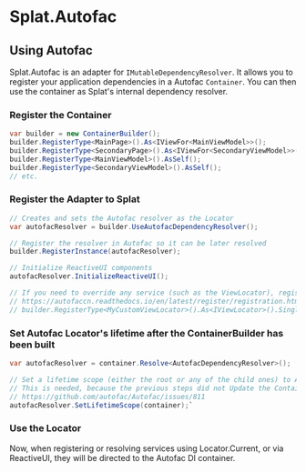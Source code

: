 # Splat.Autofac

## Using Autofac

Splat.Autofac is an adapter for `IMutableDependencyResolver`.  It allows you to register your application dependencies in a Autofac `Container`.  You can then use the container as Splat's internal dependency resolver.

### Register the Container

```cs
var builder = new ContainerBuilder();
builder.RegisterType<MainPage>().As<IViewFor<MainViewModel>>();
builder.RegisterType<SecondaryPage>().As<IViewFor<SecondaryViewModel>>();
builder.RegisterType<MainViewModel>().AsSelf();
builder.RegisterType<SecondaryViewModel>().AsSelf();
// etc.
```

### Register the Adapter to Splat

```cs
// Creates and sets the Autofac resolver as the Locator
var autofacResolver = builder.UseAutofacDependencyResolver();

// Register the resolver in Autofac so it can be later resolved
builder.RegisterInstance(autofacResolver);

// Initialize ReactiveUI components
autofacResolver.InitializeReactiveUI();

// If you need to override any service (such as the ViewLocator), register it after InitializeReactiveUI
// https://autofaccn.readthedocs.io/en/latest/register/registration.html#default-registrations
// builder.RegisterType<MyCustomViewLocator>().As<IViewLocator>().SingleInstance();
```

### Set Autofac Locator's lifetime after the ContainerBuilder has been built

```cs
var autofacResolver = container.Resolve<AutofacDependencyResolver>();

// Set a lifetime scope (either the root or any of the child ones) to Autofac resolver
// This is needed, because the previous steps did not Update the ContainerBuilder since they became immutable in Autofac 5+
// https://github.com/autofac/Autofac/issues/811
autofacResolver.SetLifetimeScope(container);`
```

### Use the Locator

Now, when registering or resolving services using Locator.Current, or via ReactiveUI, they will be directed to the Autofac DI container.
